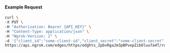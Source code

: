 <!-- Code generated for API Clients. DO NOT EDIT. -->

#### Example Request

```bash
curl \
-X PUT \
-H "Authorization: Bearer {API_KEY}" \
-H "Content-Type: application/json" \
-H "Ngrok-Version: 2" \
-d '{"client_id":"some-client-id","client_secret":"some-client-secret","enabled":true,"issuer":"https://accounts.google.com","scopes":["profile"]}' \
https://api.ngrok.com/edges/https/edghts_2pbvRgaJm3pBPvepZibOluu7a4T/routes/edghtsrt_2pbvReaLXZArwOShFJPZKWihj0Z/oidc
```
